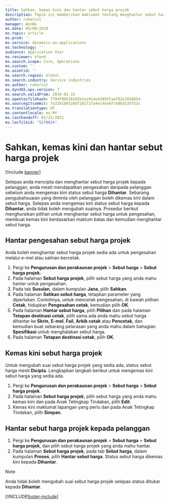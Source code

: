 ```yaml
---
title: Sahkan, kemas kini dan hantar sebut harga projek
description: Topik ini memberikan maklumat tentang menghantar sebut harga kepada pelanggan untuk pengesahan, mengubah suai berdasarkan maklum balas dan kemudian menghantar semula sebut harga.
author: ruhercul
manager: AnnBe
ms.date: 05/09/2020
ms.topic: article
ms.prod: ''
ms.service: dynamics-ax-applications
ms.technology: ''
audience: Application User
ms.reviewer: kfend
ms.search.scope: Core, Operations
ms.custom: ''
ms.assetid: ''
ms.search.region: Global
ms.search.industry: Service industries
ms.author: ruhercul
ms.dyn365.ops.version: 7
ms.search.validFrom: 2019-01-15
ms.openlocfilehash: 7794f9b620165b3ce914e42693faa792e3918854
ms.sourcegitcommit: fa32b1893286f20271fa4ec4be8fc68bd135f53c
ms.translationtype: HT
ms.contentlocale: ms-MY
ms.lasthandoff: 02/15/2021
ms.locfileid: "5270824"
---
```

# <a name="confirm-update-and-send-a-project-quotation"></a>Sahkan, kemas kini dan hantar sebut harga projek

[!include [banner](../includes/banner.md)]

Selepas anda mencipta dan menghantar sebut harga projek kepada pelanggan, anda mesti mendapatkan pengesahan daripada pelanggan sebelum anda mengemas kini status sebut harga **Dihantar**. Sebarang pengubahsuaian yang diminta oleh pelanggan boleh dikemas kini dalam sebut harga. Selepas anda mengemas kini status sebut harga kepada **Dihantar**, anda tidak boleh mengubah suainya. Prosedur berikut menghuraikan pilihan untuk menghantar sebut harga untuk pengesahan, membuat kemas kini berdasarkan maklum balas dan kemudian menghantar sebut harga.

## <a name="send-a-project-quotation-confirmation"></a>Hantar pengesahan sebut harga projek  

Anda boleh menghantar sebut harga projek sedia ada untuk pengesahan melalui e-mel atau salinan bercetak. 

1. Pergi ke **Pengurusan dan perakaunan projek** > **Sebut harga** > **Sebut harga projek.** 
2. Pada halaman **Sebut harga projek**, pilih sebut harga yang anda mahu hantar untuk pengesahan. 
3. Pada tab **Susulan**, dalam kumpulan **Jana**, pilih **Sahkan**. 
4. Pada halaman **Sahkan sebut harga**, tetapkan parameter yang diperlukan. Contohnya, untuk mencetak pengesahan, di bawah pilihan **Cetak**, hidupkan **Pengesahan cetak**, kemudian pilih **OK**.
5. Pada halaman **Hantar sebut harga**, pilih **Pilihan** dan pada halaman **Tetapan destinasi cetak**, pilih sama ada anda mahu sebut harga dihantar ke **Skrin**, **E-mel**, **Fail**, **Arkib cetak** atau **Pencetak**, dan kemudian buat sebarang pelarasan yang anda mahu dalam bahagian **Spesifikasi** untuk menghalakan sebut harga.
6. Pada halaman **Tetapan destinasi cetak**, pilih **OK**.  

## <a name="update-a-project-quotation"></a>Kemas kini sebut harga projek

Untuk mengubah suai sebut harga projek yang sedia ada, status sebut harga mesti **Dicipta**. Lengkapkan langkah berikut untuk mengemas kini sebut harga yang sedia ada. 

1. Pergi ke **Pengurusan dan perakaunan projek** > **Sebut harga** > **Sebut harga projek**.
2. Pada halaman **Sebut harga projek**, pilih sebut harga yang anda mahu kemas kini dan pada Anak Tetingkap Tindakan, pilih **Edit**.
3. Kemas kini maklumat lapangan yang perlu dan pada Anak Tetingkap Tindakan, pilih **Simpan**.  

## <a name="send-a-project-quotation-to-a-customer"></a>Hantar sebut harga projek kepada pelanggan 

1. Pergi ke **Pengurusan dan perakaunan projek** > **Sebut harga** > **Sebut harga projek**, dan pilih sebut harga projek yang anda mahu hantar.
2. Pada halaman **Sebut harga projek**, pada tab **Sebut harga**, dalam kumpulan **Proses**, pilih **Hantar sebut harga**. Status sebut harga dikemas kini kepada **Dihantar**.

> [!NOTE]
> Anda tidak boleh mengubah suai sebut harga projek selepas status ditukar kepada **Dihantar**.


[!INCLUDE[footer-include](../includes/footer-banner.md)]